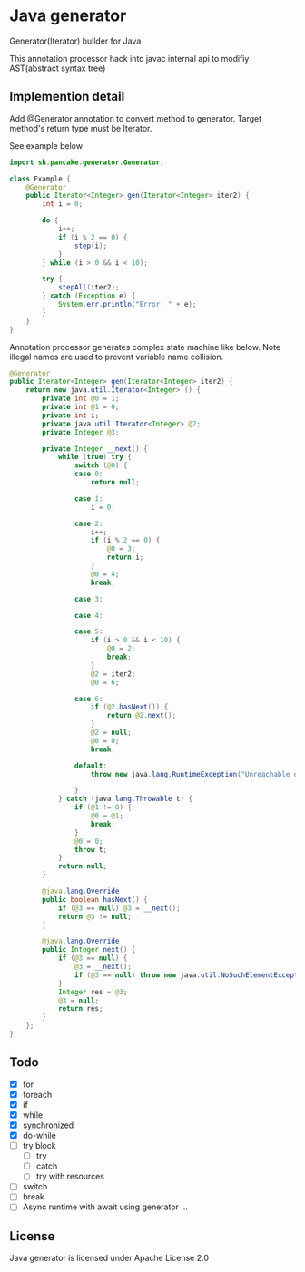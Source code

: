 # Java generator
Generator(Iterator) builder for Java

This annotation processor hack into javac internal api to modifiy AST(abstract syntax tree)

## Implemention detail
Add @Generator annotation to convert method to generator. Target method's return type must be Iterator.

See example below
```java
import sh.pancake.generator.Generator;

class Example {
    @Generator
    public Iterator<Integer> gen(Iterator<Integer> iter2) {
        int i = 0;

        do {
            i++;
            if (i % 2 == 0) {
                step(i);
            }
        } while (i > 0 && i < 10);

        try {
            stepAll(iter2);
        } catch (Exception e) {
            System.err.println("Error: " + e);
        }
    }
}
```

Annotation processor generates complex state machine like below. Note illegal names are used to prevent variable name collision.
```java
@Generator
public Iterator<Integer> gen(Iterator<Integer> iter2) {
    return new java.util.Iterator<Integer> () {
        private int @0 = 1;
        private int @1 = 0;
        private int i;
        private java.util.Iterator<Integer> @2;
        private Integer @3;

        private Integer __next() {
            while (true) try {
                switch (@0) {
                case 0:
                    return null;

                case 1:
                    i = 0;

                case 2:
                    i++;
                    if (i % 2 == 0) {
                        @0 = 3;
                        return i;
                    }
                    @0 = 4;
                    break;

                case 3:

                case 4:

                case 5:
                    if (i > 0 && i < 10) {
                        @0 = 2;
                        break;
                    }
                    @2 = iter2;
                    @0 = 6;

                case 6:
                    if (@2.hasNext()) {
                        return @2.next();
                    }
                    @2 = null;
                    @0 = 0;
                    break;

                default:
                    throw new java.lang.RuntimeException("Unreachable generator step");

                }
            } catch (java.lang.Throwable t) {
                if (@1 != 0) {
                    @0 = @1;
                    break;
                }
                @0 = 0;
                throw t;
            }
            return null;
        }

        @java.lang.Override
        public boolean hasNext() {
            if (@3 == null) @3 = __next();
            return @3 != null;
        }

        @java.lang.Override
        public Integer next() {
            if (@3 == null) {
                @3 = __next();
                if (@3 == null) throw new java.util.NoSuchElementException("Called next on finished generator");
            }
            Integer res = @3;
            @3 = null;
            return res;
        }
    };
}
```

## Todo
- [x] for
- [x] foreach
- [x] if
- [x] while
- [x] synchronized
- [x] do-while
- [ ] try block
  - [ ] try
  - [ ] catch
  - [ ] try with resources
- [ ] switch
- [ ] break
- [ ] Async runtime with await using generator
...

## License
Java generator is licensed under Apache License 2.0

